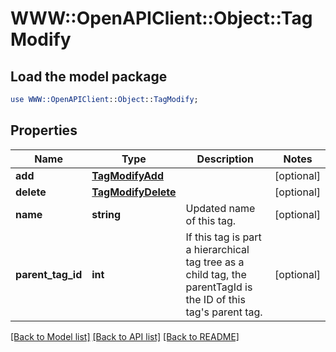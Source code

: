 # WWW::OpenAPIClient::Object::TagModify

## Load the model package
```perl
use WWW::OpenAPIClient::Object::TagModify;
```

## Properties
Name | Type | Description | Notes
------------ | ------------- | ------------- | -------------
**add** | [**TagModifyAdd**](TagModifyAdd.md) |  | [optional] 
**delete** | [**TagModifyDelete**](TagModifyDelete.md) |  | [optional] 
**name** | **string** | Updated name of this tag. | [optional] 
**parent_tag_id** | **int** | If this tag is part a hierarchical tag tree as a child tag, the parentTagId is the ID of this tag&#39;s parent tag. | [optional] 

[[Back to Model list]](../README.md#documentation-for-models) [[Back to API list]](../README.md#documentation-for-api-endpoints) [[Back to README]](../README.md)


